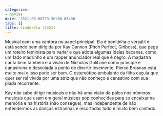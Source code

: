 ```yaml
---
categories:
- movies
date: '2021-09-08T20:30:08-03:00'
tags: []
title: Cinderela (2021)
---
```


Musical com uma cantora no papel principal. Ela é bonitinha e versátil e está sendo bem dirigida por Kay Cannon (Pitch Perfect, Girlboss), que pega um roteiro feminista para variar e que adota algumas ideias bacanas, como um fado madrinho e um rapper anunciador real que é negro. A madastra canta bem também e a visão de Nicholas Galitzine como príncipe é canastrona e descolada a ponto de divertir levemente. Pierce Brosnan está muito mal e isso pode ser bom. O estereótipo ambulante da filha caçula que quer ser rei vivida por uma atriz que não conheço é cansativo com sua piada recorrente.

Kay não sabe dirigir musicais e não há uma visão de palco nos números musicais que usam em geral músicas pop conhecidas para se encaixar na memória e na história (não consegue), mas independente de não entendermos as danças estranhas e recortadas tudo é muito bem cantado.